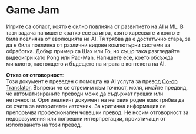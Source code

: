<!--
CO_OP_TRANSLATOR_METADATA:
{
  "original_hash": "702dc1df5d0285dbe4d04bee982d183e",
  "translation_date": "2025-08-25T22:26:54+00:00",
  "source_file": "lessons/1-Intro/assignment.md",
  "language_code": "bg"
}
-->
# Game Jam

Игрите са област, която е силно повлияна от развитието на AI и ML. В тази задача напишете кратко есе за игра, която харесвате и която е била повлияна от еволюцията на AI. Тя трябва да е достатъчно стара, за да е била повлияна от различни видове компютърни системи за обработка. Добър пример са Шах или Го, но също така разгледайте видеоигри като Pong или Pac-Man. Напишете есе, което обсъжда миналото, настоящето и бъдещето на играта в контекста на AI.

**Отказ от отговорност**:  
Този документ е преведен с помощта на AI услуга за превод [Co-op Translator](https://github.com/Azure/co-op-translator). Въпреки че се стремим към точност, моля, имайте предвид, че автоматизираните преводи може да съдържат грешки или неточности. Оригиналният документ на неговия роден език трябва да се счита за авторитетен източник. За критична информация се препоръчва професионален човешки превод. Не носим отговорност за недоразумения или погрешни интерпретации, произтичащи от използването на този превод.